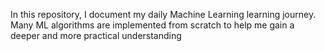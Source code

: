 In this repository, I document my daily Machine Learning learning journey.
Many ML algorithms are implemented from scratch to help me gain a deeper and more practical understanding

